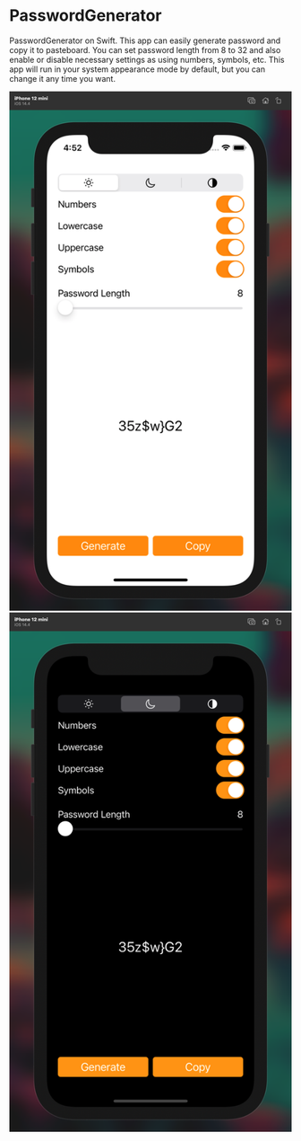 # PasswordGenerator
PasswordGenerator on Swift.
This app can easily generate password and copy it to pasteboard. 
You can set password length from 8 to 32 and also enable or disable necessary settings as using numbers, symbols, etc.
This app will run in your system appearance mode by default, but you can change it any time you want.

![Password Generator Light theme](https://github.com/RTFMN/PasswordGenerator/blob/main/Screenshots/PasswordGenerator_light.png)
![Password Generator Dark theme](https://github.com/RTFMN/PasswordGenerator/blob/main/Screenshots/PasswordGenerator_dark.png)
